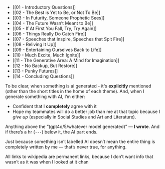  - [[01 - Introductory Questions]]
 - [[02 - The Best is Yet to Be, or Not To Be]]
 - [[03 - In Futurity, Someone Prophetic Sees]]
 - [[04 - The Future Wasn’t Meant to Be]]
 - [[05 - If At First You Fall, Try, Try Again]]
 - [[06 - Things Really Do Catch Fire]]
 - [[07 - Speeches that Inspire, Speeches that Spit Fire]]
 - [[08 - Reliving It Up]]
 - [[09 - Entertaining Ourselves Back to Life]]
 - [[10 - Much Excite, Much Ignite]]
 - [[11 - The Generative Area: A Mind for Imagination]]
 - [[12 - No Backup, But Restore]]
 - [[13 - Punky Futures]]
 - [[14 - Concluding Questions]]

To be clear, when something is ai generated - it's **explicitly** mentioned (other than the short titles in the home of each theme). And, when I generate something with AI, I’m either:

 - Confident that I **completely** agree with it
 - Hope my teammates will do a better job than me at that topic because I *give up* (especially in Social Studies and Art and Literature).

Anything above the “(gpt4o/5/whatever model generated)” — **I wrote**. And if there’s a hr (`---`) below it, the AI part ends.

Just because something isn’t labelled AI doesn’t mean the entire thing is completely written by me — that’s never true, for anything.

All links to wikipedia are permanent links, because I don’t want info that wasn’t as it was when I looked at it chan